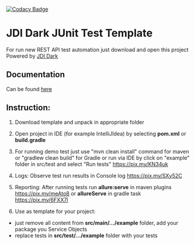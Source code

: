 [![Codacy Badge](https://api.codacy.com/project/badge/Grade/33945d791ef14f41ae05740328d7bdb9)](https://www.codacy.com/app/jdi-testing/jdi-dark?utm_source=github.com&amp;utm_medium=referral&amp;utm_content=jdi-testing/jdi-dark&amp;utm_campaign=Badge_Grade)

# JDI Dark JUnit Test Template
For run new REST API test automation just download and open this project
Powered by [JDI Dark](https://github.com/jdi-testing/jdi-dark)

## Documentation
Can be found [here](https://jdi-docs.github.io/jdi-dark)

## Instruction:
1. Download template and unpack in appropriate folder

2. Open project in IDE (for example IntelliJIdea) by selecting **pom.xml** or **build.gradle**

3. For running demo test just use "mvn clean install" command for maven or "gradlew clean build" for Gradle or run via IDE by click on "example" folder in src/test and select "Run tests"
https://pix.my/KN34uk

4. Logs: Observe test run results in Console log
https://pix.my/SXy52C

5. Reporting: After running tests run **allure:serve** in maven plugins
https://pix.my/meAto8
or **allureServe** in gradle task
https://pix.my/6FXX7l

6. Use as template for your project: 
* just remove all content from **src/main/.../example** folder, add your package you Service Objects
* replace tests in **src/test/.../example** folder with your tests
